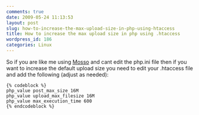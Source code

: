 ```yaml
---
comments: true
date: 2009-05-24 11:13:53
layout: post
slug: how-to-increase-the-max-upload-size-in-php-using-htaccess
title: How to increase the max upload size in php using .htaccess
wordpress_id: 186
categories: Linux
---
```


So if you are like me using [Mosso](http://www.mosso.com) and cant edit the php.ini file then if you want to increase the default upload size you need to edit your .htaccess file and add the following (adjust as needed):

    {% codeblock %}
    php_value post_max_size 16M
    php_value upload_max_filesize 16M
    php_value max_execution_time 600
    {% endcodeblock %}